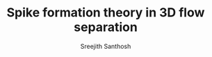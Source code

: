 ---
layout: post
title:  "Spike formation theory in 3D flow separation"
image: tn/images/separation.jpg
categories: research
author: "Sreejith Santhosh"
authors: "<strong>Sreejith Santhosh</strong>, Haodong Qin, Bjoern F. Klose, Gustaaf B. Jacobs, Jérôme Vétel, Mattia Serra"
venue: Journal of Fluid Mechanics, 2023
link: https://www.cambridge.org/core/journals/journal-of-fluid-mechanics/article/abs/spike-formation-theory-in-threedimensional-flow-separation/C4765E3F64B45C931C43B7D0134AFD96
freelink: https://drive.google.com/file/d/1Etek32FbGA3k-rW8MNLIUs6Wv57XFkxG/view?usp=sharing
excerpt: "We develop a frame-invariant theory of material spike formation during flow separation over a no-slip boundary in three-dimensional flows with arbitrary time dependence. Based on the exact evolution of the largest principal curvature on near-wall material surfaces, our theory identifies fixed and moving separation. Our approach is effective over short time intervals and admits an instantaneous limit. As a byproduct, we derive explicit formulas for the evolution of the Weingarten map and the principal curvatures of any surface advected by general three-dimensional flows. The material backbone we identify acts first as a precursor and later as the centerpiece of Lagrangian flow separation. We discover previously undetected spiking points and curves where the separation backbones connect to the boundary and provide wall-based analytical formulas for their locations. We illustrate our results on several steady and unsteady flows."
---
